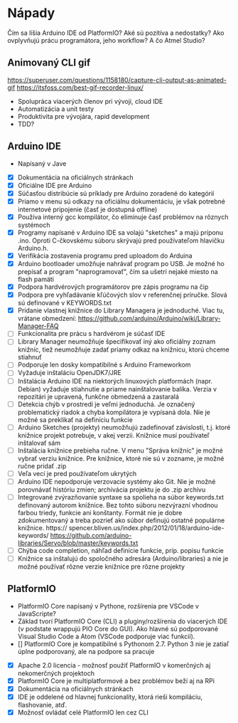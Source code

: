 # Nápady
Čím sa líšia Arduino IDE od PlatformIO? Aké sú pozitíva a nedostatky? Ako ovplyvňujú prácu programátora, jeho workflow? A čo Atmel Studio?

## Animovaný CLI gif
https://superuser.com/questions/1158180/capture-cli-output-as-animated-gif
https://itsfoss.com/best-gif-recorder-linux/

- Spolupráca viacerých členov pri vývoji, cloud IDE
- Automatizácia a unit testy
- Produktivita pre vývojára, rapid development
- TDD?

## Arduino IDE
- Napísaný v Jave
- [x] Dokumentácia na oficiálnych stránkach
- [x] Oficiálne IDE pre Arduino
- [x] Súčasťou distribúcie sú príklady pre Arduino zoradené do kategórií
- [x] Priamo v menu sú odkazy na oficiálnu dokumentáciu, je však potrebné internetové pripojenie (časť je dostupná offline)
- [x] Používa interný gcc kompilátor, čo eliminuje časť problémov na rôznych systémoch
- [x] Programy napísané v Arduino IDE sa volajú "sketches" a majú príponu .ino. Oproti C-čkovskému súboru skrývajú pred používateľom hlavičku Arduino.h.
- [x] Verifikácia zostavenia programu pred uploadom do Arduina
- [x] Arduino bootloader umožňuje nahrávať program po USB. Je možné ho prepísať a program "naprogramovať", čím sa ušetrí nejaké miesto na flash pamäti
- [x] Podpora hardvérových programátorov pre zápis programu na čip
- [x] Podpora pre vyhľadávanie kľúčových slov v referenčnej príručke. Slová sú definované v KEYWORDS.txt
- [x] Pridanie vlastnej knižnice do Library Managera je jednoduché. Viac tu, vrátane obmedzení: https://github.com/arduino/Arduino/wiki/Library-Manager-FAQ
- [ ] Funkcionalita pre prácu s hardvérom je súčasť IDE
- [ ] Library Manager neumožňuje špecifikovať iný ako oficiálny zoznam knižníc, tiež neumožňuje zadať priamy odkaz na knižnicu, ktorú chceme stiahnuť
- [ ] Podporuje len dosky kompatibilné s Arduino Frameworkom
- [ ] Vyžaduje inštaláciu OpenJDK7/JRE
- [ ] Inštalácia Arduino IDE na niektorých linuxových platformách (napr. Debian) vyžaduje stiahnutie a priame nainštalovanie balíka. Verzia v repozitári je upravená, funkčne obmedzená a zastaralá
- [ ] Detekcia chýb v prostredí je veľmi jednoduchá. Je označený problematický riadok a chyba kompilátora je vypísaná dola. Nie je možné sa preklikať na definíciu funkcie
- [ ] Arduino Sketches (projekty) neumožňujú zadefinovať závislosti, t.j. ktoré knižnice projekt potrebuje, v akej verzii. Knižnice musí používateľ inštalovať sám
- [ ] Inštalácia knižnice prebieha ručne. V menu "Správa knižníc" je možné vybrať verziu knižnice. Pre knižnice, ktoré nie sú v zozname, je možné ručne pridať .zip
- [ ] Veľa vecí je pred používateľom ukrytých
- [ ] Arduino IDE nepodporuje verzovacie systémy ako Git. Nie je možné porovnávať históriu zmien; archivácia projektu je do .zip archívu
- [ ] Integrované zvýrazňovanie syntaxe sa spolieha na súbor keywords.txt definovaný autorom knižnice. Bez tohto súboru nezvýrazní vhodnou farbou triedy, funkcie ani konštanty. Formát nie je dobre zdokumentovaný a treba pozrieť ako súbor definujú ostatné populárne knižnice. https://
spencer.bliven.us/index.php/2012/01/18/arduino-ide-keywords/ https://github.com/arduino-libraries/Servo/blob/master/keywords.txt
- [ ] Chýba code completion, náhľad definície funkcie, príp. popisu funkcie
- [ ] Knižnice sa inštalujú do spoločného adresára (Arduino/libraries) a nie je možné používať rôzne verzie knižnice pre rôzne projekty

## PlatformIO
- PlatformIO Core napísaný v Pythone, rozšírenia pre VSCode v JavaScripte?
- Základ tvorí PlatformIO Core (CLI) a pluginy/rozšírenia do viacerých IDE (v podstate wrappujú PIO Core do GUI). Ako hlavné sú podporované Visual Studio Code a Atom (VSCode podporuje viac funkcií).
- [] PlatformIO Core je kompatibilné s Pythonom 2.7. Python 3 nie je zatiaľ úplne podporovaný, ale na podpore sa pracuje
- [x] Apache 2.0 licencia - možnosť použiť PlatformIO v komerčných aj nekomerčných projektoch
- [x] PlatformIO Core je multiplatformové a bez problémov beží aj na RPi
- [x] Dokumentácia na oficiálnych stránkach
- [x] IDE je oddelené od hlavnej funkcionality, ktorá rieši kompiláciu, flashovanie, atď.
- [x] Možnosť ovládať celé PlatformIO len cez CLI
